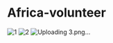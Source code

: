 ﻿# Africa-volunteer
![1](https://github.com/nupeldakandemir/Africa-volunteer/assets/120253252/de173383-d5a6-4cce-8e80-7a6f7631c57b)
![2](https://github.com/nupeldakandemir/Africa-volunteer/assets/120253252/5b1a750e-6548-4969-8cfd-5341a5d953e8)
![Uploading 3.png…]()

